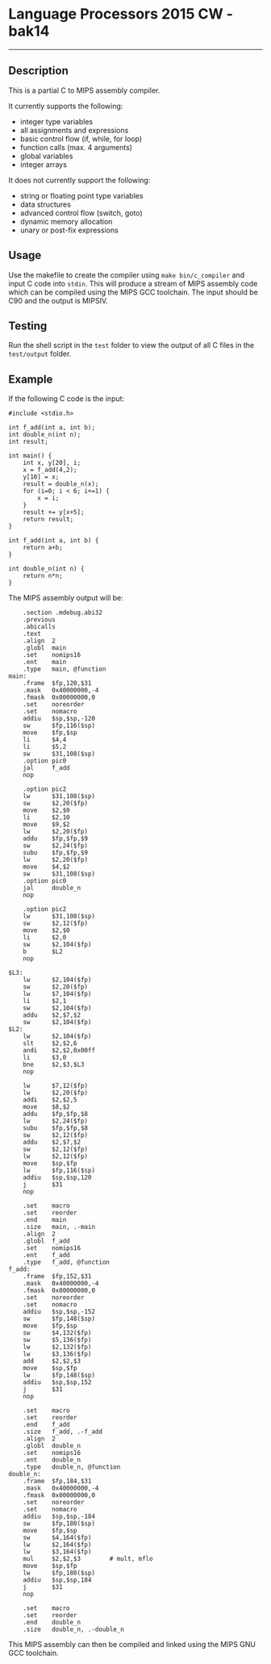 # Language Processors 2015 CW - bak14

--- 

## Description

This is a partial C to MIPS assembly compiler.

It currently supports the following:

- integer type variables
- all assignments and expressions
- basic control flow (if, while, for loop)
- function calls (max. 4 arguments)
- global variables
- integer arrays

It does not currently support the following:

- string or floating point type variables
- data structures
- advanced control flow (switch, goto)
- dynamic memory allocation
- unary or post-fix expressions
## Usage

Use the makefile to create the compiler using `make bin/c_compiler` and input C code into `stdin`. This will produce a stream of MIPS assembly code which can be compiled using the MIPS GCC toolchain. The input should be C90 and the output is MIPSIV.
## Testing

Run the shell script in the `test` folder to view the output of all C files in the `test/output` folder.
## Example

If the following C code is the input:

	#include <stdio.h>
	
	int f_add(int a, int b);
	int double_n(int n);
	int result;
	
	int main() {
		int x, y[20], i;
		x = f_add(4,2);
		y[10] = x;
		result = double_n(x);
		for (i=0; i < 6; i+=1) {
			x = i;
		}
		result += y[x+5];
		return result;
	}
	
	int f_add(int a, int b) {
		return a+b;
	}
	
	int double_n(int n) {
		return n*n;
	}

The MIPS assembly output will be:

		.section .mdebug.abi32
		.previous
		.abicalls
		.text
		.align  2
		.globl  main
		.set    nomips16
		.ent    main
		.type	main, @function
	main:
		.frame  $fp,120,$31
		.mask   0x40000000,-4
		.fmask  0x00000000,0
		.set    noreorder
		.set    nomacro
		addiu   $sp,$sp,-120
		sw      $fp,116($sp)
		move    $fp,$sp
		li      $4,4
		li      $5,2
		sw      $31,108($sp)
		.option pic0
		jal     f_add
		nop
	
		.option pic2
		lw      $31,108($sp)
		sw      $2,20($fp)
		move    $2,$0
		li      $2,10
		move    $9,$2
		lw      $2,20($fp)
		addu    $fp,$fp,$9
		sw      $2,24($fp)
		subu    $fp,$fp,$9
		lw      $2,20($fp)
		move    $4,$2
		sw      $31,108($sp)
		.option pic0
		jal     double_n
		nop
	
		.option pic2
		lw      $31,108($sp)
		sw      $2,12($fp)
		move    $2,$0
		li      $2,0
		sw      $2,104($fp)
		b       $L2
		nop
	
	$L3:
		lw      $2,104($fp)
		sw      $2,20($fp)
		lw      $7,104($fp)
		li      $2,1
		sw      $2,104($fp)
		addu    $2,$7,$2
		sw      $2,104($fp)
	$L2:
		lw      $2,104($fp)
		slt     $2,$2,6
		andi    $2,$2,0x00ff
		li      $3,0
		bne     $2,$3,$L3
		nop
	
		lw      $7,12($fp)
		lw      $2,20($fp)
		addi    $2,$2,5
		move    $8,$2
		addu    $fp,$fp,$8
		lw      $2,24($fp)
		subu    $fp,$fp,$8
		sw      $2,12($fp)
		addu    $2,$7,$2
		sw      $2,12($fp)
		lw      $2,12($fp)
		move    $sp,$fp
		lw      $fp,116($sp)
		addiu   $sp,$sp,120
		j       $31
		nop
	
		.set    macro
		.set    reorder
		.end    main
		.size   main, .-main
		.align  2
		.globl  f_add
		.set    nomips16
		.ent    f_add
		.type	f_add, @function
	f_add:
		.frame  $fp,152,$31
		.mask   0x40000000,-4
		.fmask  0x00000000,0
		.set    noreorder
		.set    nomacro
		addiu   $sp,$sp,-152
		sw      $fp,148($sp)
		move    $fp,$sp
		sw      $4,132($fp)
		sw      $5,136($fp)
		lw      $2,132($fp)
		lw      $3,136($fp)
		add     $2,$2,$3
		move    $sp,$fp
		lw      $fp,148($sp)
		addiu   $sp,$sp,152
		j       $31
		nop
	
		.set    macro
		.set    reorder
		.end    f_add
		.size   f_add, .-f_add
		.align  2
		.globl  double_n
		.set    nomips16
		.ent    double_n
		.type	double_n, @function
	double_n:
		.frame  $fp,184,$31
		.mask   0x40000000,-4
		.fmask  0x00000000,0
		.set    noreorder
		.set    nomacro
		addiu   $sp,$sp,-184
		sw      $fp,180($sp)
		move    $fp,$sp
		sw      $4,164($fp)
		lw      $2,164($fp)
		lw      $3,164($fp)
		mul     $2,$2,$3		# mult, mflo
		move    $sp,$fp
		lw      $fp,180($sp)
		addiu   $sp,$sp,184
		j       $31
		nop
	
		.set    macro
		.set    reorder
		.end    double_n
		.size   double_n, .-double_n
	


This MIPS assembly can then be compiled and linked using the MIPS GNU GCC toolchain.